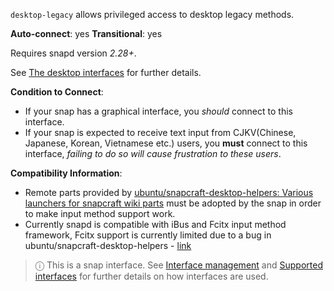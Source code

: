`desktop-legacy` allows privileged access to desktop legacy methods.

**Auto-connect**: yes
**Transitional**: yes

Requires snapd version _2.28+_.

See [The desktop interfaces](/t/the-desktop-interfaces/2042) for further details.



**Condition to Connect**:
* If your snap has a graphical interface, you *should* connect to this interface.
* If your snap is expected to receive text input from CJKV(Chinese, Japanese, Korean, Vietnamese etc.) users, you **must** connect to this interface, *failing to do so will cause frustration to these users*.

**Compatibility Information**:
* Remote parts provided by [ubuntu/snapcraft-desktop-helpers: Various launchers for snapcraft wiki parts](https://github.com/ubuntu/snapcraft-desktop-helpers) must be adopted by the snap in order to make input method support work.
* Currently snapd is compatible with iBus and Fcitx input method framework, Fcitx support is currently limited due to a bug in ubuntu/snapcraft-desktop-helpers - [link](https://github.com/ubuntu/snapcraft-desktop-helpers/pull/156)

> ⓘ  This is a snap interface. See [Interface management](/t/interface-management/6154) and [Supported interfaces](/t/supported-interfaces/7744) for further details on how interfaces are used.